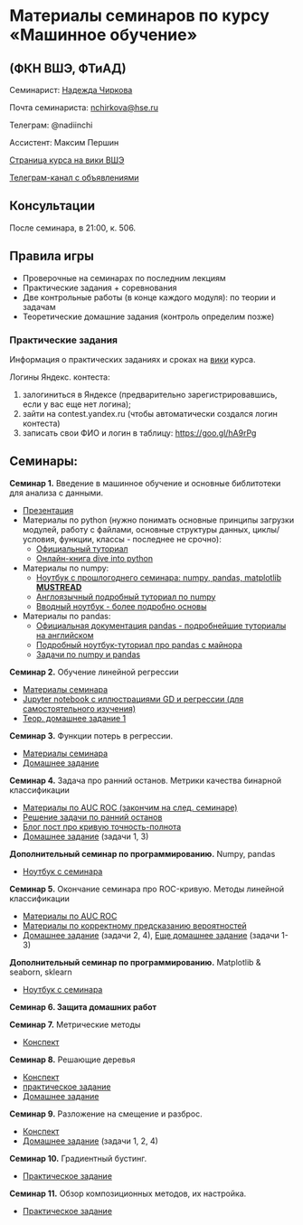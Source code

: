 # Материалы семинаров по курсу «Машинное обучение»
## (ФКН ВШЭ, ФТиАД)

Семинарист: [Надежда Чиркова](https://www.hse.ru/org/persons/191576735)

Почта семинариста: nchirkova@hse.ru

Телеграм: @nadiinchi

Ассистент: Максим Першин

[Страница курса на вики ВШЭ](http://wiki.cs.hse.ru/%D0%9C%D0%B0%D1%88%D0%B8%D0%BD%D0%BD%D0%BE%D0%B5_%D0%BE%D0%B1%D1%83%D1%87%D0%B5%D0%BD%D0%B8%D0%B5_1)

[Телеграм-канал с объявлениями](https://t.me/hse_cs_ml_course_2017_FTAD)

## Консультации
После семинара, в 21:00, к. 506.

## Правила игры
* Проверочные на семинарах по последним лекциям
* Практические задания + соревнования
* Две контрольные работы (в конце каждого модуля): по теории и задачам
* Теоретические домашние задания (контроль определим позже)

### Практические задания
Информация о практических заданиях и сроках на [вики]((http://wiki.cs.hse.ru/%D0%9C%D0%B0%D1%88%D0%B8%D0%BD%D0%BD%D0%BE%D0%B5_%D0%BE%D0%B1%D1%83%D1%87%D0%B5%D0%BD%D0%B8%D0%B5_1)) курса.

Логины Яндекс. контеста:
1. залогиниться в Яндексе (предварительно зарегистрировавшись, если у вас еще нет логина);
2. зайти на contest.yandex.ru (чтобы автоматически создался логин контеста) 
3. записать свои ФИО и логин в таблицу: https://goo.gl/hA9rPg


## Семинары:

__Семинар 1.__ Введение в машинное обучение и основные библитотеки для анализа с данными.
* [Презентация](https://github.com/nadiinchi/hse_cs_ml_course_2017_FTAD/blob/master/materials/presentation.pdf)
* Материалы по python (нужно понимать основные принципы загрузки модулей, работу с файлами, основные структуры данных, циклы/условия, функции, классы - последнее не срочно):
    * [Официальный туториал](https://docs.python.org/3/tutorial/)
    * [Онлайн-книга dive into python](http://ru.diveintopython.net/)
* Материалы по numpy:
    * [Ноутбук с прошлогоднего семинара: numpy, pandas, matplotlib __MUSTREAD__](https://github.com/nadiinchi/HSE_FCS_seminars/blob/master/materials/sem.01.ipynb)
    * [Англоязычный подробный туториал по numpy](http://nbviewer.jupyter.org/github/Atlas7/scipy-tentative-numpy-tutorials/blob/master/tentative-numpy-tutorial.ipynb)
    * [Вводный ноутбук - более подробно основы](https://github.com/nadiinchi/HSE_minor_DataAnalysis_seminars_iad16/blob/master/materials/Sem2_NumPy.ipynb)
*  Материалы по pandas:
    * [Официальная документация pandas - подробнейшие туториалы на английском](http://pandas.pydata.org/pandas-docs/stable/10min.html)
    * [Подробный ноутбук-туториал про pandas с майнора](https://github.com/nadiinchi/HSE_minor_DataAnalysis_seminars_iad16/blob/master/materials/Seminar3_pandas.ipynb)
    * [Задачи по numpy и pandas](https://github.com/nadiinchi/HSE_minor_DataAnalysis_seminars_iad16/blob/master/materials/HomeWork1_.ipynb)

__Семинар 2.__ Обучение линейной регрессии
* [Материалы семинара](https://github.com/esokolov/ml-course-hse/blob/master/2017-fall/seminars/sem02-linregr-part1.pdf)
* [Jupyter notebook с иллюстрациями GD и регрессии (для самостоятельного изучения)](https://github.com/esokolov/ml-course-hse/blob/master/2017-fall/seminars/sem02-linregr-part2.ipynb)
* [Теор. домашнее задание 1](https://github.com/esokolov/ml-course-hse/blob/master/2017-fall/homeworks-theory/homework-theory-01-linregr.pdf)

__Семинар 3.__ Функции потерь в регрессии.
* [Материалы семинара](https://github.com/esokolov/ml-course-hse/blob/master/2017-fall/seminars/sem03-linregr.ipynb)
* [Домашнее задание](https://github.com/esokolov/ml-course-hse/blob/master/2017-fall/homeworks-theory/homework-theory-02-linregr.pdf)

__Семинар 4.__ Задача про ранний останов. Метрики качества бинарной классификации
* [Материалы по AUC ROC (закончим на след. семинаре)](https://github.com/esokolov/ml-course-hse/blob/master/2017-fall/seminars/sem04-linclass-metrics.pdf)
* [Решение задачи по ранний останов](https://github.com/nadiinchi/hse_cs_ml_course_2017_FTAD/blob/master/materials/sem05.pdf)
* [Блог пост про кривую точность-полнота](https://classeval.wordpress.com/introduction/introduction-to-the-precision-recall-plot/)
* [Домашнее задание](https://github.com/esokolov/ml-course-hse/blob/master/2017-fall/homeworks-theory/homework-theory-03-linclass-metrics.pdf) (задачи 1, 3)

__Дополнительный семинар по программированию.__ Numpy, pandas
* [Ноутбук с семинара](https://github.com/nadiinchi/hse_cs_ml_course_2017_FTAD/blob/master/materials/Seminar_numpy.ipynb)

__Семинар 5.__ Окончание семинара про ROC-кривую. Методы линейной классификации
* [Материалы по AUC ROC](https://github.com/esokolov/ml-course-hse/blob/master/2017-fall/seminars/sem04-linclass-metrics.pdf)
* [Материалы по корректному предсказанию вероятностей](https://github.com/nadiinchi/hse_cs_ml_course_2017_FTAD/blob/master/materials/sem05.pdf)
* [Домашнее задание](https://github.com/esokolov/ml-course-hse/blob/master/2017-fall/homeworks-theory/homework-theory-03-linclass-metrics.pdf) (задачи 2, 4), [Еще домашнее задание](https://github.com/esokolov/ml-course-hse/blob/master/2017-fall/homeworks-theory/homework-theory-04-linclass.pdf) (задачи 1-3)

__Дополнительный семинар по программированию.__ Matplotlib & seaborn, sklearn
* [Ноутбук с семинара](https://github.com/nadiinchi/hse_cs_ml_course_2017_FTAD/blob/master/materials/Seminar_sklearn.ipynb)

__Семинар 6. Защита домашних работ__

__Семинар 7.__ Метрические методы
* [Конспект](https://github.com/esokolov/ml-course-hse/blob/master/2017-fall/seminars/sem-knn.pdf)

__Семинар 8.__ Решающие деревья
* [Конспект](https://github.com/esokolov/ml-course-hse/blob/master/2017-fall/seminars/sem07-trees.ipynb)
* [практическое задание](https://github.com/nadiinchi/hse_cs_ml_course_2017_FTAD/blob/master/materials/%D0%97%D0%B0%D0%B4%D0%B0%D0%BD%D0%B8%D0%B5%20%D0%B4%D0%BB%D1%8F%20%D1%81%D0%B5%D0%BC%D0%B8%D0%BD%D0%B0%D1%80%D0%B0%208.ipynb)
* [Домашнее задание](https://github.com/esokolov/ml-course-hse/blob/master/2017-fall/homeworks-theory/homework-theory-05-knn-trees.pdf)

__Семинар 9.__ Разложение на смещение и разброс.
* [Конспект](https://github.com/esokolov/ml-course-hse/blob/master/2017-fall/seminars/sem08_bvd.pdf)
* [Домашнее задание](https://github.com/esokolov/ml-course-hse/blob/master/2017-fall/homeworks-theory/homework-theory-06-bvd.pdf) (задачи 1, 2, 4)

__Семинар 10.__ Градиентный бустинг.
* [Практическое задание](https://github.com/nadiinchi/hse_cs_ml_course_2017_FTAD/blob/master/materials/TaskSem9_tree_correlation.ipynb)

__Семинар 11.__ Обзор композиционных методов, их настройка.
* [Практическое задание](https://github.com/nadiinchi/hse_cs_ml_course_2017_FTAD/blob/master/materials/compositions_practice.ipynb)
